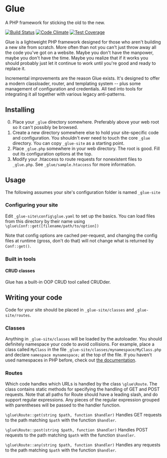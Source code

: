 # Glue
A PHP framework for sticking the old to the new.

[![Build Status](https://travis-ci.org/jobyone/glueframework.svg?branch=master)](https://travis-ci.org/jobyone/glueframework)
[![Code Climate](https://codeclimate.com/github/jobyone/glueframework/badges/gpa.svg)](https://codeclimate.com/github/jobyone/glueframework)
[![Test Coverage](https://codeclimate.com/github/jobyone/glueframework/badges/coverage.svg)](https://codeclimate.com/github/jobyone/glueframework/coverage)

Glue is a lightweight PHP framework designed for those who aren't building a new site from scratch. More often than not you can't just throw away all the code you've got on a website. Maybe you don't have the manpower, maybe you don't have the time. Maybe you realize that if it works you should probably just let it continue to work until you're good and ready to replace it.

Incremental improvements are the reason Glue exists. It's designed to offer a modern classloader, router, and templating system -- plus some management of configuration and credentials. All tied into tools for integrating it all together with various legacy anti-patterns.

## Installing
0. Place your `_glue` directory somewhere. Preferably above your web root so it can't possibly be browsed.
0. Create a new directory somewhere else to hold your site-specific code and configuration. You shouldn't ever need to touch the core `_glue` directory. You can copy `_glue-site` as a starting point.
0. Place `_glue.php` somewhere in your web directory. The root is good. Fill out its configuration options at the top.
0. Modify your .htaccess to route requests for nonexistent files to `_glue.php`. See `_glue/sample.htaccess` for more information.

## Usage

The following assumes your site's configuration folder is named `_glue-site`

### Configuring your site

Edit `_glue-site\config\glue.yaml` to set up the basics. You can load files from this directory by their name using `\glue\Conf::get([filename/path/to/option])`

Note that config options are cached per-request, and changing the config files at runtime (gross, don't do that) will not change what is returned by `Conf::get()`.

### Built in tools

#### CRUD classes

Glue has a built-in OOP CRUD tool called CRUDder.

## Writing your code

Code for your site should be placed in `_glue-site/classes` and `_glue-site/routes`.

### Classes

Anything in `_glue-site/classes` will be loaded by the autoloader. You should definitely namespace your code to avoid collisions. For example, place a class called `MyClass` in the file `_glue-site/classes/mynamespace/MyClass.php` and declare `namespace mynamespace;` at the top of the file. If you haven't used namespaces in PHP before, check out [the documentation](http://php.net/manual/en/language.namespaces.php).

### Routes

Which code handles which URLs is handled by the class `\glue\Route`.
The class contains static methods for specifying the handling of GET and POST requests. Note that all paths for Route should have a leading slash, and do support regular expressions. Any pieces of the regular expression grouped with parentheses will be passed to the handler function.

`\glue\Route::get(string $path, function $handler)`
Handles GET requests to the path matching `$path` with the function `$handler`.

`\glue\Route::post(string $path, function $handler)`
Handles POST requests to the path matching `$path` with the function `$handler`.

`\glue\Route::any(string $path, function $handler)`
Handles any requests to the path matching `$path` with the function `$handler`.
